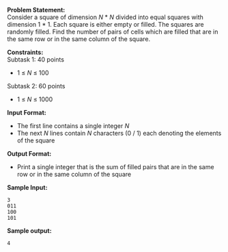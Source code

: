**Problem Statement:** <br>
Consider a square of dimension _N_ * _N_ divided into equal squares with dimension 1 * 1. Each square is either empty or filled. The squares are randomly filled. Find the number of pairs of cells which are filled that are in the same row or in the same column of the square.

**Constraints:** <br>
Subtask 1: 40 points
 - 1 &le; _N_ &le; 100

Subtask 2: 60 points
 - 1 &le; _N_ &le; 1000

**Input Format:** <br>
 - The first line contains a single integer _N_
 - The next _N_ lines contain _N_ characters (0 / 1) each denoting the elements of the square

**Output Format:** <br>
 - Print a single integer that is the sum of filled pairs that are in the same row or in the same column of the square

**Sample Input:** <br>
```
3
011
100
101
```

**Sample output:** <br>
```
4
```